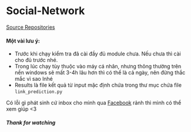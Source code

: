 # Social-Network
[Source Repositories](https://github.com/pranavkulkarni/Link_prediction_social_network)
#### Một vài lưu ý:
-  Trước khi chạy kiểm tra đã cài đầy đủ module chưa. Nếu chưa thì cài cho đủ trước nhé.
-  Trong lúc chạy tùy thuộc vào máy cá nhân, nhưng thông thường trên nền windows sẽ mất 3-4h lâu hơn thì có thể là cả ngày, nên đừng thắc mắc vì sao lnhé
-  Results là file kết quả từ input mặc định chứa trong thư mục chứa file `link_prediction.py`

Có lỗi gì phát sinh cứ inbox cho mình qua [Facebook](https://www.facebook.com/Kinggg.NNT) rảnh thì mình có thể xem giúp <3
##### Thank for watching

